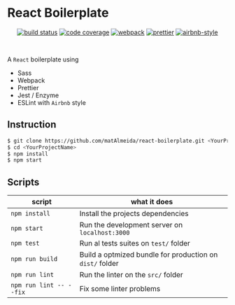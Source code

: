 # React Boilerplate

<p align="center">
  <a href="https://travis-ci.org/matAlmeida/react-boilerplate"><img src="https://travis-ci.org/matAlmeida/react-boilerplate.svg?branch=master" alt="build status"></a>
  <a href="https://coveralls.io/github/matAlmeida/react-boilerplate?branch=master"><img src="https://coveralls.io/repos/github/matAlmeida/react-boilerplate/badge.svg?branch=master" alt="code coverage"></a>
  <a href="https://github.com/webpack/webpack"><img src="https://aleen42.github.io/badges/src/webpack.svg" alt="webpack"></a>
  <a href="https://github.com/prettier/prettier"><img src="https://img.shields.io/badge/code_style-prettier-ff69b4.svg" alt="prettier"></a>
  <a href="https://github.com/airbnb/javascript"><img src="https://img.shields.io/badge/eslint-airbnb-4B32C3.svg" alt="airbnb-style"></a>
</p>
<br />

A `React` boilerplate using

- Sass
- Webpack
- Prettier
- Jest / Enzyme
- ESLint with `Airbnb` style

## Instruction

```bash
$ git clone https://github.com/matAlmeida/react-boilerplate.git <YourProjectName>
$ cd <YourProjectName>
$ npm install
$ npm start
```

## Scripts

| script                  | what it does                                             |
| ----------------------- | -------------------------------------------------------- |
| `npm install`           | Install the projects dependencies                        |
| `npm start`             | Run the development server on `localhost:3000`           |
| `npm test`              | Run al tests suites on `test/` folder                    |
| `npm run build`         | Build a optmized bundle for production on `dist/` folder |
| `npm run lint`          | Run the linter on the `src/` folder                      |
| `npm run lint -- --fix` | Fix some linter problems                                 |
